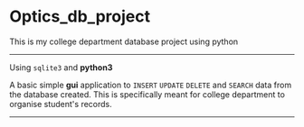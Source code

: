 # Optics_db_project
This is my college department database project using python
***
Using `sqlite3` and **python3**

A basic simple **gui** application to `INSERT` `UPDATE` `DELETE` and `SEARCH`
data from the database created. This is specifically meant for college department to organise student's records.
***
